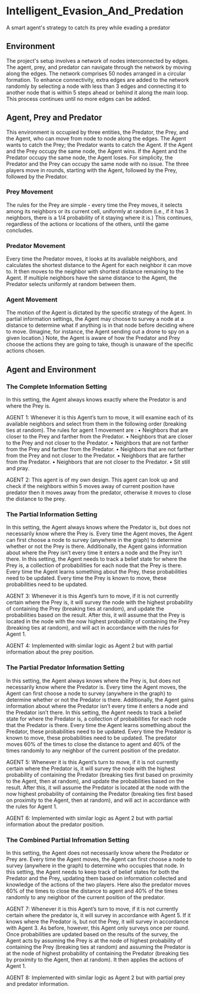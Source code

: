 # Intelligent_Evasion_And_Predation
A smart agent's strategy to catch its prey while evading a predator

## Environment
The project's setup involves a network of nodes interconnected by edges. The agent, prey, and predator can navigate through the network by moving along the edges. The network comprises 50 nodes arranged in a circular formation. To enhance connectivity, extra edges are added to the network randomly by selecting a node with less than 3 edges and connecting it to another node that is within 5 steps ahead or behind it along the main loop. This process continues until no more edges can be added.

## Agent, Prey and Predator
This environment is occupied by three entities, the Predator, the Prey, and the Agent, who can move from node to node along the edges. The Agent wants to catch the Prey; the Predator wants to catch the Agent. If the Agent and the Prey occupy the same node, the Agent wins. If the Agent and the Predator occupy the same node, the Agent loses. For simplicity, the Predator and the Prey can occupy the same node with no issue. The three players move in rounds, starting with the Agent, followed by the Prey, followed by the Predator.

### Prey Movement
The rules for the Prey are simple - every time the Prey moves, it selects among its neighbors or its current cell, uniformly at random (i.e., if it has 3 neighbors, there is a 1/4 probability of it staying where it is.) This continues, regardless of the actions or locations of the others, until the game concludes.

### Predator Movement
Every time the Predator moves, it looks at its available neighbors, and calculates the shortest distance to the Agent for each neighbor it can move to. It then moves to the neighbor with shortest distance remaining to the Agent. If multiple neighbors have the same distance to the Agent, the Predator selects uniformly at random between them.

### Agent Movement
The motion of the Agent is dictated by the specific strategy of the Agent. In partial information settings, the Agent may choose to survey a node at a distance to determine what if anything is in that node before deciding where to move. (Imagine, for instance, the Agent sending out a drone to spy on a given location.) Note, the Agent is aware of how the Predator and Prey choose the actions they are going to take, though is unaware of the specific actions chosen.

## Agent and Environment

### The Complete Information Setting 
In this setting, the Agent always knows exactly where the Predator is and where the Prey is.

AGENT 1: Whenever it is this Agent’s turn to move, it will examine each of its available neighbors and select from them in the following order (breaking ties at random). The rules for agent 1 movement are :
•	Neighbors that are closer to the Prey and farther from the Predator.
•	Neighbors that are closer to the Prey and not closer to the Predator.
•	Neighbors that are not farther from the Prey and farther from the Predator.
•	Neighbors that are not farther from the Prey and not closer to the Predator.
•	Neighbors that are farther from the Predator.
•	Neighbors that are not closer to the Predator.
•	Sit still and pray.

AGENT 2: This agent is of my own design. This agent can look up and check if the neighbors within 5 moves away of current position have predator then it moves away from the predator, otherwise it moves to close the distance to the prey.

### The Partial Information Setting
In this setting, the Agent always knows where the Predator is, but does not necessarily know where the Prey is. Every time the Agent moves, the Agent can first choose a node to survey (anywhere in the graph) to determine whether or not the Prey is there. Additionally, the Agent gains information about where the Prey isn’t every time it enters a node and the Prey isn’t there. In this setting, the Agent needs to track a belief state for where the Prey is, a collection of probabilities for each node that the Prey is there. Every time the Agent learns something about the Prey, these probabilities need to be updated. Every time the Prey is known to move, these probabilities need to be updated.

AGENT 3: Whenever it is this Agent’s turn to move, if it is not currently certain where the Prey is, it will survey the node with the highest probability of containing the Prey (breaking ties at random), and update the probabilities based on the result. After this, it will assume that the Prey is located in the node with the now highest probability of containing the Prey (breaking ties at random), and will act in accordance with the rules for Agent 1.

AGENT 4: Implemented with similar logic as Agent 2 but with partial information about the prey position.

### The Partial Predator Information Setting
In this setting, the Agent always knows where the Prey is, but does not necessarily know where the Predator is. Every time the Agent moves, the Agent can first choose a node to survey (anywhere in the graph) to determine whether or not the Predator is there. Additionally, the Agent gains information about where the Predator isn’t every time it enters a node and the Predator isn’t there. In this setting, the Agent needs to track a belief state for where the Predator is, a collection of probabilities for each node that the Predator is there. Every time the Agent learns something about the Predator, these probabilities need to be updated. Every time the Predator is known to move, these probabilities need to be updated.
The predator moves 60% of the times to close the distance to agent and 40% of the times randomly to any neighbor of the current position of the predator.

AGENT 5: Whenever it is this Agent’s turn to move, if it is not currently certain where the Predator is, it will survey the node with the highest probability of containing the Predator (breaking ties first based on proximity to the Agent, then at random), and update the probabilities based on the result. After this, it will assume the Predator is located at the node with the now highest probability of containing the Predator (breaking ties first based on proximity to the Agent, then at random), and will act in accordance with the rules for Agent 1.

AGENT 6: Implemented with similar logic as Agent 2 but with partial information about the predator position.

### The Combined Partial Infromation Setting
In this setting, the Agent does not necessarily know where the Predator or Prey are. Every time the Agent moves, the Agent can first choose a node to survey (anywhere in the graph) to determine who occupies that node. In this setting, the Agent needs to keep track of belief states for both the Predator and the Prey, updating them based on information collected and knowledge of the actions of the two players.
Here also the predator moves 60% of the times to close the distance to agent and 40% of the times randomly to any neighbor of the current position of the predator.

AGENT 7: Whenever it is this Agent’s turn to move, if it is not currently certain where the predator is, it will survey in accordance with Agent 5. If it knows where the Predator is, but not the Prey, it will survey in accordance with Agent 3. As before, however, this Agent only surveys once per round. Once probabilities are updated based on the results of the survey, the Agent acts by assuming the Prey is at the node of highest probability of containing the Prey (breaking ties at random) and assuming the Predator is at the node of highest probability of containing the Predator (breaking ties by proximity to the Agent, then at random). It then applies the actions of Agent 1.

AGENT 8: Implemented with similar logic as Agent 2 but with partial prey and predator information.



